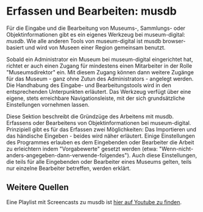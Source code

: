 Erfassen und Bearbeiten: musdb
==============================

Für die Eingabe und die Bearbeitung von Museums-, Sammlungs- oder
Objektinformationen gibt es ein eigenes Werkzeug bei museum-digital:
*musdb*. Wie alle anderen Tools von museum-digital ist musdb browser-basiert
und wird von Museen einer Region gemeinsam benutzt.

Sobald ein Administrator ein Museum bei museum-digital eingerichtet hat,
richtet er auch einen Zugang für mindestens einen Mitarbeiter in der Rolle "Museumsdirektor"
ein. Mit diesem Zugang können dann weitere Zugänge für das Museum - ganz
ohne Zutun des Administrators - angelegt werden. Die Handhabung des
Eingabe- und Bearbeitungstools wird in den entsprechenden Unterpunkten
erläutert. Das Werkzeug verfügt über eine eigene, stets erreichbare
Navigationsleiste, mit der sich grundsätzliche Einstellungen vornehmen
lassen.

Diese Sektion beschreibt die Gründzüge des Arbeitens mit musdb.
Erfassens oder Bearbeitens von Objektinformationen bei museum-digital.
Prinzipiell gibt es für das Erfassen zwei Möglichkeiten: Das Importieren
und das händische Eingeben - beides wird näher erläutert. Einige
Einstellungen des Programmes erlauben es dem Eingebenden oder Bearbeiter
die Arbeit zu erleichtern indem "Vorgabewerte" gesetzt werden (etwa:
"Wenn-nicht-anders-angegeben-dann-verwende-folgendes"). Auch diese
Einstellungen, die teils für alle Eingebenden oder Bearbeiter eines
Museums gelten, teils nur einzelne Bearbeiter betreffen, werden erklärt.

## Weitere Quellen

Eine Playlist mit Screencasts zu musdb ist [hier auf Youtube zu
finden](https://www.youtube.com/playlist?list=PLFbmcALPcmvLtbv38OpjEkHFteP-qhmDY).
